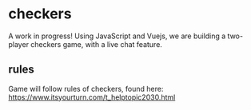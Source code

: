 # checkers
A work in progress! Using JavaScript and Vuejs, we are building a two-player checkers game, with a live chat feature.

## rules
Game will follow rules of checkers, found here: https://www.itsyourturn.com/t_helptopic2030.html
